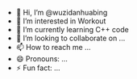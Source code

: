 - 👋 Hi, I’m @wuzidanhuabing
- 👀 I’m interested in Workout
- 🌱 I’m currently learning C++ code
- 💞️ I’m looking to collaborate on ...
- 📫 How to reach me ...
- 😄 Pronouns: ...
- ⚡ Fun fact: ...

<!---
wuzidanhuabing/wuzidanhuabing is a ✨ special ✨ repository because its `README.md` (this file) appears on your GitHub profile.
You can click the Preview link to take a look at your changes.
--->
